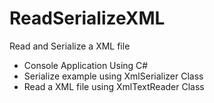 # ReadSerializeXML
Read and Serialize a XML file

- Console Application Using C#
- Serialize example using XmlSerializer Class
- Read a XML file using XmlTextReader Class
